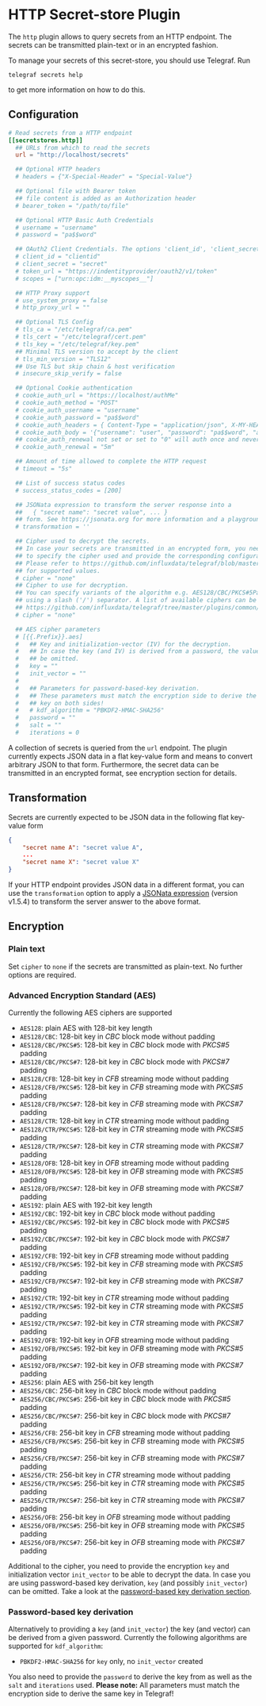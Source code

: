 # HTTP Secret-store Plugin

The `http` plugin allows to query secrets from an HTTP endpoint. The secrets
can be transmitted plain-text or in an encrypted fashion.

To manage your secrets of this secret-store, you should use Telegraf. Run

```shell
telegraf secrets help
```

to get more information on how to do this.

## Configuration

```toml @sample.conf @/plugins/common/encryption/sample_decryption.conf
# Read secrets from a HTTP endpoint
[[secretstores.http]]
  ## URLs from which to read the secrets
  url = "http://localhost/secrets"

  ## Optional HTTP headers
  # headers = {"X-Special-Header" = "Special-Value"}

  ## Optional file with Bearer token
  ## file content is added as an Authorization header
  # bearer_token = "/path/to/file"

  ## Optional HTTP Basic Auth Credentials
  # username = "username"
  # password = "pa$$word"

  ## OAuth2 Client Credentials. The options 'client_id', 'client_secret', and 'token_url' are required to use OAuth2.
  # client_id = "clientid"
  # client_secret = "secret"
  # token_url = "https://indentityprovider/oauth2/v1/token"
  # scopes = ["urn:opc:idm:__myscopes__"]

  ## HTTP Proxy support
  # use_system_proxy = false
  # http_proxy_url = ""

  ## Optional TLS Config
  # tls_ca = "/etc/telegraf/ca.pem"
  # tls_cert = "/etc/telegraf/cert.pem"
  # tls_key = "/etc/telegraf/key.pem"
  ## Minimal TLS version to accept by the client
  # tls_min_version = "TLS12"
  ## Use TLS but skip chain & host verification
  # insecure_skip_verify = false

  ## Optional Cookie authentication
  # cookie_auth_url = "https://localhost/authMe"
  # cookie_auth_method = "POST"
  # cookie_auth_username = "username"
  # cookie_auth_password = "pa$$word"
  # cookie_auth_headers = { Content-Type = "application/json", X-MY-HEADER = "hello" }
  # cookie_auth_body = '{"username": "user", "password": "pa$$word", "authenticate": "me"}'
  ## cookie_auth_renewal not set or set to "0" will auth once and never renew the cookie
  # cookie_auth_renewal = "5m"

  ## Amount of time allowed to complete the HTTP request
  # timeout = "5s"

  ## List of success status codes
  # success_status_codes = [200]

  ## JSONata expression to transform the server response into a
  ##   { "secret name": "secret value", ... }
  ## form. See https://jsonata.org for more information and a playground.
  # transformation = ''

  ## Cipher used to decrypt the secrets.
  ## In case your secrets are transmitted in an encrypted form, you need
  ## to specify the cipher used and provide the corresponding configuration.
  ## Please refer to https://github.com/influxdata/telegraf/blob/master/plugins/secretstores/http/README.md
  ## for supported values.
  # cipher = "none"
  ## Cipher to use for decryption.
  ## You can specify variants of the algorithm e.g. AES128/CBC/PKCS#5Padding
  ## using a slash ('/') separator. A list of available ciphers can be found at
  ## https://github.com/influxdata/telegraf/tree/master/plugins/common/encryption/README.md
  # cipher = "none"

  ## AES cipher parameters
  # [{{.Prefix}}.aes]
  #   ## Key and initialization-vector (IV) for the decryption.
  #   ## In case the key (and IV) is derived from a password, the values can
  #   ## be omitted.
  #   key = ""
  #   init_vector = ""
  #
  #   ## Parameters for password-based-key derivation.
  #   ## These parameters must match the encryption side to derive the same
  #   ## key on both sides!
  #   # kdf_algorithm = "PBKDF2-HMAC-SHA256"
  #   password = ""
  #   salt = ""
  #   iterations = 0
```

A collection of secrets is queried from the `url` endpoint. The plugin currently
expects JSON data in a flat key-value form and means to convert arbitrary JSON
to that form. Furthermore, the secret data can be transmitted in an encrypted
format, see encryption section for details.

## Transformation

Secrets are currently expected to be JSON data in the following flat key-value
form

```json
{
    "secret name A": "secret value A",
    ...
    "secret name X": "secret value X"
}
```

If your HTTP endpoint provides JSON data in a different format, you can use
the `transformation` option to apply a [JSONata expression](https://jsonata.org)
(version v1.5.4) to transform the server answer to the above format.

## Encryption <!-- @/plugins/common/encryption/README.md -->

### Plain text

Set `cipher` to `none` if the secrets are transmitted as plain-text. No further
options are required.

### Advanced Encryption Standard (AES)

Currently the following AES ciphers are supported

- `AES128`: plain AES with 128-bit key length
- `AES128/CBC`: 128-bit key in _CBC_ block mode without padding
- `AES128/CBC/PKCS#5`: 128-bit key in _CBC_ block mode with _PKCS#5_ padding
- `AES128/CBC/PKCS#7`: 128-bit key in _CBC_ block mode with _PKCS#7_ padding
- `AES128/CFB`: 128-bit key in _CFB_ streaming mode without padding
- `AES128/CFB/PKCS#5`: 128-bit key in _CFB_ streaming mode with _PKCS#5_ padding
- `AES128/CFB/PKCS#7`: 128-bit key in _CFB_ streaming mode with _PKCS#7_ padding
- `AES128/CTR`: 128-bit key in _CTR_ streaming mode without padding
- `AES128/CTR/PKCS#5`: 128-bit key in _CTR_ streaming mode with _PKCS#5_ padding
- `AES128/CTR/PKCS#7`: 128-bit key in _CTR_ streaming mode with _PKCS#7_ padding
- `AES128/OFB`: 128-bit key in _OFB_ streaming mode without padding
- `AES128/OFB/PKCS#5`: 128-bit key in _OFB_ streaming mode with _PKCS#5_ padding
- `AES128/OFB/PKCS#7`: 128-bit key in _OFB_ streaming mode with _PKCS#7_ padding
- `AES192`: plain AES with 192-bit key length
- `AES192/CBC`: 192-bit key in _CBC_ block mode without padding
- `AES192/CBC/PKCS#5`: 192-bit key in _CBC_ block mode with _PKCS#5_ padding
- `AES192/CBC/PKCS#7`: 192-bit key in _CBC_ block mode with _PKCS#7_ padding
- `AES192/CFB`: 192-bit key in _CFB_ streaming mode without padding
- `AES192/CFB/PKCS#5`: 192-bit key in _CFB_ streaming mode with _PKCS#5_ padding
- `AES192/CFB/PKCS#7`: 192-bit key in _CFB_ streaming mode with _PKCS#7_ padding
- `AES192/CTR`: 192-bit key in _CTR_ streaming mode without padding
- `AES192/CTR/PKCS#5`: 192-bit key in _CTR_ streaming mode with _PKCS#5_ padding
- `AES192/CTR/PKCS#7`: 192-bit key in _CTR_ streaming mode with _PKCS#7_ padding
- `AES192/OFB`: 192-bit key in _OFB_ streaming mode without padding
- `AES192/OFB/PKCS#5`: 192-bit key in _OFB_ streaming mode with _PKCS#5_ padding
- `AES192/OFB/PKCS#7`: 192-bit key in _OFB_ streaming mode with _PKCS#7_ padding
- `AES256`: plain AES with 256-bit key length
- `AES256/CBC`: 256-bit key in _CBC_ block mode without padding
- `AES256/CBC/PKCS#5`: 256-bit key in _CBC_ block mode with _PKCS#5_ padding
- `AES256/CBC/PKCS#7`: 256-bit key in _CBC_ block mode with _PKCS#7_ padding
- `AES256/CFB`: 256-bit key in _CFB_ streaming mode without padding
- `AES256/CFB/PKCS#5`: 256-bit key in _CFB_ streaming mode with _PKCS#5_ padding
- `AES256/CFB/PKCS#7`: 256-bit key in _CFB_ streaming mode with _PKCS#7_ padding
- `AES256/CTR`: 256-bit key in _CTR_ streaming mode without padding
- `AES256/CTR/PKCS#5`: 256-bit key in _CTR_ streaming mode with _PKCS#5_ padding
- `AES256/CTR/PKCS#7`: 256-bit key in _CTR_ streaming mode with _PKCS#7_ padding
- `AES256/OFB`: 256-bit key in _OFB_ streaming mode without padding
- `AES256/OFB/PKCS#5`: 256-bit key in _OFB_ streaming mode with _PKCS#5_ padding
- `AES256/OFB/PKCS#7`: 256-bit key in _OFB_ streaming mode with _PKCS#7_ padding

Additional to the cipher, you need to provide the encryption `key` and
initialization vector `init_vector` to be able to decrypt the data.
In case you are using password-based key derivation, `key`
(and possibly `init_vector`) can be omitted. Take a look at the
[password-based key derivation section](#password-based-key-derivation).

### Password-based key derivation

Alternatively to providing a `key` (and `init_vector`) the key (and vector)
can be derived from a given password. Currently the following algorithms are
supported for `kdf_algorithm`:

 - `PBKDF2-HMAC-SHA256` for `key` only, no `init_vector` created

You also need to provide the `password` to derive the key from as well as the
`salt` and `iterations` used.
__Please note:__ All parameters must match the encryption side to derive the
same key in Telegraf!
